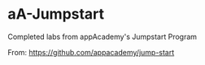 # aA-Jumpstart

Completed labs from appAcademy's Jumpstart Program

From: https://github.com/appacademy/jump-start
